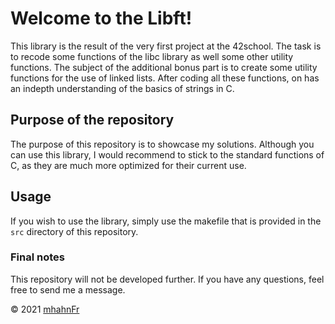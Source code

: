 # Welcome to the Libft!
This library is the result of the very first project at the 42school. The task
is to recode some functions of the libc library as well some other utility
functions. The subject of the additional bonus part is to create some utility
functions for the use of linked lists. After coding all these functions, on has
an indepth understanding of the basics of strings in C.

## Purpose of the repository
The purpose of this repository is to showcase my solutions. Although you can use
this library, I would recommend to stick to the standard functions of C, as they
are much more optimized for their current use.

## Usage
If you wish to use the library, simply use the makefile that is provided in the
``src`` directory of this repository.

### Final notes
This repository will not be developed further. If you have any questions, feel
free to send me a message.

© 2021 [mhahnFr](https://www.github.com/mhahnFr)
